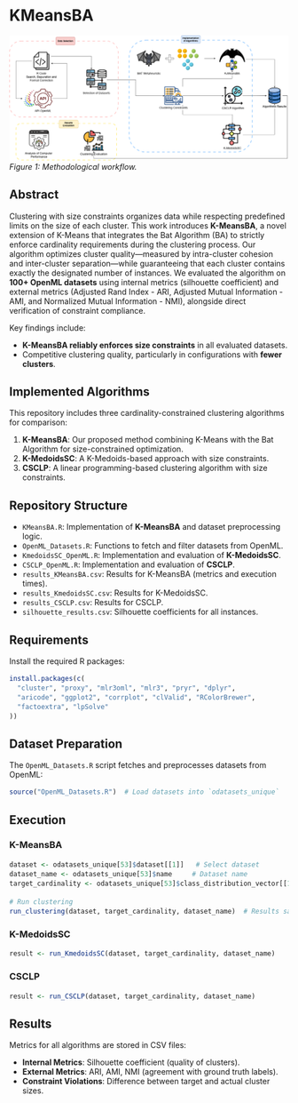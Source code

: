 # KMeansBA

![Methodological Process](fig1_1.png)
*Figure 1: Methodological workflow.*

## Abstract

Clustering with size constraints organizes data while respecting predefined limits on the size of each cluster. This work introduces **K-MeansBA**, a novel extension of K-Means that integrates the Bat Algorithm (BA) to strictly enforce cardinality requirements during the clustering process. Our algorithm optimizes cluster quality—measured by intra-cluster cohesion and inter-cluster separation—while guaranteeing that each cluster contains exactly the designated number of instances. We evaluated the algorithm on **100+ OpenML datasets** using internal metrics (silhouette coefficient) and external metrics (Adjusted Rand Index - ARI, Adjusted Mutual Information - AMI, and Normalized Mutual Information - NMI), alongside direct verification of constraint compliance.  

Key findings include:
- **K-MeansBA reliably enforces size constraints** in all evaluated datasets.
- Competitive clustering quality, particularly in configurations with **fewer clusters**.

## Implemented Algorithms

This repository includes three cardinality-constrained clustering algorithms for comparison:

1. **K-MeansBA**: Our proposed method combining K-Means with the Bat Algorithm for size-constrained optimization.
2. **K-MedoidsSC**: A K-Medoids-based approach with size constraints.
3. **CSCLP**: A linear programming-based clustering algorithm with size constraints.

## Repository Structure

- `KMeansBA.R`: Implementation of **K-MeansBA** and dataset preprocessing logic.
- `OpenML_Datasets.R`: Functions to fetch and filter datasets from OpenML.
- `KmedoidsSC_OpenML.R`: Implementation and evaluation of **K-MedoidsSC**.
- `CSCLP_OpenML.R`: Implementation and evaluation of **CSCLP**.
- `results_KMeansBA.csv`: Results for K-MeansBA (metrics and execution times).
- `results_KmedoidsSC.csv`: Results for K-MedoidsSC.
- `results_CSCLP.csv`: Results for CSCLP.
- `silhouette_results.csv`: Silhouette coefficients for all instances.

## Requirements

Install the required R packages:
```R
install.packages(c(
  "cluster", "proxy", "mlr3oml", "mlr3", "pryr", "dplyr", 
  "aricode", "ggplot2", "corrplot", "clValid", "RColorBrewer", 
  "factoextra", "lpSolve"
))
```

## Dataset Preparation

The `OpenML_Datasets.R` script fetches and preprocesses datasets from OpenML:
```R
source("OpenML_Datasets.R")  # Load datasets into `odatasets_unique`
```

## Execution

### K-MeansBA
```R
dataset <- odatasets_unique[53]$dataset[[1]]   # Select dataset
dataset_name <- odatasets_unique[53]$name     # Dataset name
target_cardinality <- odatasets_unique[53]$class_distribution_vector[[1]]  # Target sizes

# Run clustering
run_clustering(dataset, target_cardinality, dataset_name)  # Results saved to CSV
```

### K-MedoidsSC
```R
result <- run_KmedoidsSC(dataset, target_cardinality, dataset_name)  
```

### CSCLP
```R
result <- run_CSCLP(dataset, target_cardinality, dataset_name)  
```

## Results

Metrics for all algorithms are stored in CSV files:
- **Internal Metrics**: Silhouette coefficient (quality of clusters).
- **External Metrics**: ARI, AMI, NMI (agreement with ground truth labels).
- **Constraint Violations**: Difference between target and actual cluster sizes.

